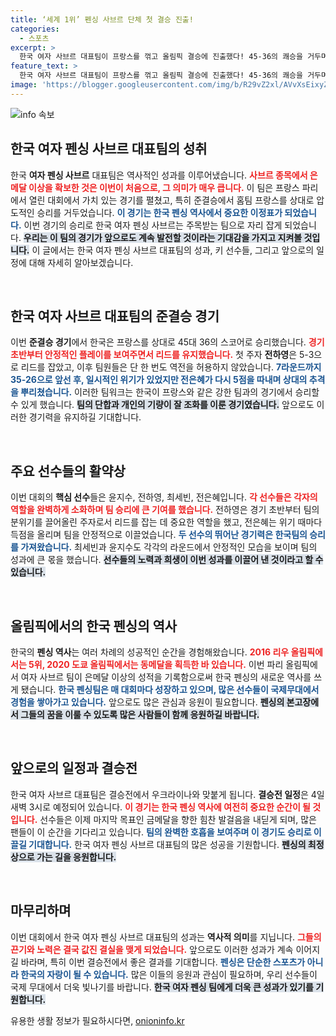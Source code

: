 ```yaml
---
title: ‘세계 1위’ 펜싱 사브르 단체 첫 결승 진출!
categories:
  - 스포츠
excerpt: >
  한국 여자 사브르 대표팀이 프랑스를 꺾고 올림픽 결승에 진출했다! 45-36의 쾌승을 거두며 역사적인 메달 획득의 기회를 잡은 팀은 이제 우크라이나와 금메달을 두고 맞붙는다.
feature_text: >
  한국 여자 사브르 대표팀이 프랑스를 꺾고 올림픽 결승에 진출했다! 45-36의 쾌승을 거두며 역사적인 메달 획득의 기회를 잡은 팀은 이제 우크라이나와 금메달을 두고 맞붙는다.
image: 'https://blogger.googleusercontent.com/img/b/R29vZ2xl/AVvXsEixyZcFfHzMRdzZMjFBmAUKJYCLCGyLL1o632UiGVXcaFdKo_bkvkuCioo0uUKlGfBVcT3P84aROyZIXSBEx3Aw5nCQ3pTgDom1WDC4m8eifvWiAmWEEVb4x6G_l8C0QH225ldMjyaFvpxGEBGNO37VmDTDMHGhJPq73UglMfDca1-0aw/s1600/blogspot.png'
---
```


<p><img src="https://blogger.googleusercontent.com/img/b/R29vZ2xl/AVvXsEixyZcFfHzMRdzZMjFBmAUKJYCLCGyLL1o632UiGVXcaFdKo_bkvkuCioo0uUKlGfBVcT3P84aROyZIXSBEx3Aw5nCQ3pTgDom1WDC4m8eifvWiAmWEEVb4x6G_l8C0QH225ldMjyaFvpxGEBGNO37VmDTDMHGhJPq73UglMfDca1-0aw/s1600/blogspot.png" alt="info 속보" /></p>

<h2 data-ke-size="size26">한국 여자 펜싱 사브르 대표팀의 성취</h2>

<p data-ke-size="size16">한국 <b>여자 펜싱 사브르</b> 대표팀은 역사적인 성과를 이루어냈습니다. <b><span style="color: #ee2323;">사브르 종목에서 은메달 이상을 확보한 것은 이번이 처음으로, 그 의미가 매우 큽니다.</span></b> 이 팀은 프랑스 파리에서 열린 대회에서 가치 있는 경기를 펼쳤고, 특히 준결승에서 홈팀 프랑스를 상대로 압도적인 승리를 거두었습니다. <b><span style="color: #1a5490;">이 경기는 한국 펜싱 역사에서 중요한 이정표가 되었습니다.</span></b> 이번 경기의 승리로 한국 여자 펜싱 사브르는 주목받는 팀으로 자리 잡게 되었습니다. <b><span style="background-color: #21538527;">우리는 이 팀의 경기가 앞으로도 계속 발전할 것이라는 기대감을 가지고 지켜볼 것입니다.</span></b> 이 글에서는 한국 여자 펜싱 사브르 대표팀의 성과, 키 선수들, 그리고 앞으로의 일정에 대해 자세히 알아보겠습니다.</p>

<p data-ke-size="size16">&nbsp;</p>

<h2 data-ke-size="size26">한국 여자 사브르 대표팀의 준결승 경기</h2>

<p data-ke-size="size16">이번 <b>준결승 경기</b>에서 한국은 프랑스를 상대로 45대 36의 스코어로 승리했습니다. <b><span style="color: #ee2323;">경기 초반부터 안정적인 플레이를 보여주면서 리드를 유지했습니다.</span></b> 첫 주자 <b>전하영</b>은 5-3으로 리드를 잡았고, 이후 팀원들은 단 한 번도 역전을 허용하지 않았습니다. <b><span style="color: #1a5490;">7라운드까지 35-26으로 앞선 후, 일시적인 위기가 있었지만 전은혜가 다시 5점을 따내며 상대의 추격을 뿌리쳤습니다.</span></b> 이러한 팀워크는 한국이 프랑스와 같은 강한 팀과의 경기에서 승리할 수 있게 했습니다. <b><span style="background-color: #21538527;">팀의 단합과 개인의 기량이 잘 조화를 이룬 경기였습니다.</span></b> 앞으로도 이러한 경기력을 유지하길 기대합니다.</p>

<p data-ke-size="size16">&nbsp;</p>

<h2 data-ke-size="size26">주요 선수들의 활약상</h2>

<p data-ke-size="size16">이번 대회의 <b>핵심 선수</b>들은 윤지수, 전하영, 최세빈, 전은혜입니다. <b><span style="color: #ee2323;">각 선수들은 각자의 역할을 완벽하게 소화하며 팀 승리에 큰 기여를 했습니다.</span></b> 전하영은 경기 초반부터 팀의 분위기를 끌어올린 주자로서 리드를 잡는 데 중요한 역할을 했고, 전은혜는 위기 때마다 득점을 올리며 팀을 안정적으로 이끌었습니다. <b><span style="color: #1a5490;">두 선수의 뛰어난 경기력은 한국팀의 승리를 가져왔습니다.</span></b> 최세빈과 윤지수도 각각의 라운드에서 안정적인 모습을 보이며 팀의 성과에 큰 몫을 했습니다. <b><span style="background-color: #21538527;">선수들의 노력과 희생이 이번 성과를 이끌어 낸 것이라고 할 수 있습니다.</span></b></p>

<p data-ke-size="size16">&nbsp;</p>

<h2 data-ke-size="size26">올림픽에서의 한국 펜싱의 역사</h2>

<p data-ke-size="size16">한국의 <b>펜싱 역사</b>는 여러 차례의 성공적인 순간을 경험해왔습니다. <b><span style="color: #ee2323;">2016 리우 올림픽에서는 5위, 2020 도쿄 올림픽에서는 동메달을 획득한 바 있습니다.</span></b> 이번 파리 올림픽에서 여자 사브르 팀이 은메달 이상의 성적을 기록함으로써 한국 펜싱의 새로운 역사를 쓰게 됐습니다. <b><span style="color: #1a5490;">한국 펜싱팀은 매 대회마다 성장하고 있으며, 많은 선수들이 국제무대에서 경험을 쌓아가고 있습니다.</span></b> 앞으로도 많은 관심과 응원이 필요합니다. <b><span style="background-color: #21538527;">펜싱의 본고장에서 그들의 꿈을 이룰 수 있도록 많은 사람들이 함께 응원하길 바랍니다.</span></b></p>

<p data-ke-size="size16">&nbsp;</p>

<h2 data-ke-size="size26">앞으로의 일정과 결승전</h2>

<p data-ke-size="size16">한국 여자 사브르 대표팀은 결승전에서 우크라이나와 맞붙게 됩니다. <b>결승전 일정</b>은 4일 새벽 3시로 예정되어 있습니다. <b><span style="color: #ee2323;">이 경기는 한국 펜싱 역사에 여전히 중요한 순간이 될 것입니다.</span></b> 선수들은 이제 마지막 목표인 금메달을 향한 힘찬 발걸음을 내딛게 되며, 많은 팬들이 이 순간을 기다리고 있습니다. <b><span style="color: #1a5490;">팀의 완벽한 호흡을 보여주며 이 경기도 승리로 이끌길 기대합니다.</span></b> 한국 여자 펜싱 사브르 대표팀의 많은 성공을 기원합니다. <b><span style="background-color: #21538527;">펜싱의 최정상으로 가는 길을 응원합니다.</span></b></p>

<p data-ke-size="size16">&nbsp;</p>

<h2 data-ke-size="size26">마무리하며</h2>

<p data-ke-size="size16">이번 대회에서 한국 여자 펜싱 사브르 대표팀의 성과는 <b>역사적 의미</b>를 지닙니다. <b><span style="color: #ee2323;">그들의 끈기와 노력은 결국 값진 결실을 맺게 되었습니다.</span></b> 앞으로도 이러한 성과가 계속 이어지길 바라며, 특히 이번 결승전에서 좋은 결과를 기대합니다. <b><span style="color: #1a5490;">펜싱은 단순한 스포츠가 아니라 한국의 자랑이 될 수 있습니다.</span></b> 많은 이들의 응원과 관심이 필요하며, 우리 선수들이 국제 무대에서 더욱 빛나기를 바랍니다. <b><span style="background-color: #21538527;">한국 여자 펜싱 팀에게 더욱 큰 성과가 있기를 기원합니다.</span></b></p>
유용한 생활 정보가 필요하시다면, <a href="https://onioninfo.kr" rel="dofollow">onioninfo.kr</a>


